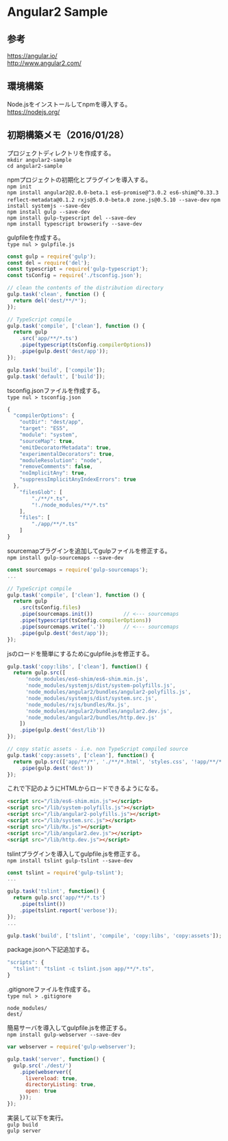 Angular2 Sample
===
## 参考
https://angular.io/  
http://www.angular2.com/  

## 環境構築
Node.jsをインストールしてnpmを導入する。  
https://nodejs.org/  

## 初期構築メモ（2016/01/28）
プロジェクトディレクトリを作成する。  
`mkdir angular2-sample`  
`cd angular2-sample`  

npmプロジェクトの初期化とプラグインを導入する。  
`npm init`  
`npm install angular2@2.0.0-beta.1 es6-promise@^3.0.2 es6-shim@^0.33.3 reflect-metadata@0.1.2 rxjs@5.0.0-beta.0 zone.js@0.5.10 --save-dev` 
`npm install systemjs --save-dev`  
`npm install gulp --save-dev`  
`npm install gulp-typescript del --save-dev`  
`npm install typescript browserify --save-dev`

gulpfileを作成する。  
`type nul > gulpfile.js`  
```javascript
const gulp = require('gulp');
const del = require('del');
const typescript = require('gulp-typescript');
const tsConfig = require('./tsconfig.json');

// clean the contents of the distribution directory
gulp.task('clean', function () {
  return del('dest/**/*');
});

// TypeScript compile
gulp.task('compile', ['clean'], function () {
  return gulp
    .src('app/**/*.ts')
    .pipe(typescript(tsConfig.compilerOptions))
    .pipe(gulp.dest('dest/app'));
});

gulp.task('build', ['compile']);
gulp.task('default', ['build']);
```

tsconfig.jsonファイルを作成する。  
`type nul > tsconfig.json`  
```javascript
{
  "compilerOptions": {
    "outDir": "dest/app",
    "target": "ES5",
    "module": "system",
    "sourceMap": true,
    "emitDecoratorMetadata": true,
    "experimentalDecorators": true,
    "moduleResolution": "node",
    "removeComments": false,
    "noImplicitAny": true,
    "suppressImplicitAnyIndexErrors": true
  },
    "filesGlob": [
        "./**/*.ts",
        "!./node_modules/**/*.ts"
    ],
    "files": [
        "./app/**/*.ts"
    ]
}
```

sourcemapプラグインを追加してgulpファイルを修正する。  
`npm install gulp-sourcemaps --save-dev`  
```javascript
const sourcemaps = require('gulp-sourcemaps');
...

// TypeScript compile
gulp.task('compile', ['clean'], function () {
  return gulp
    .src(tsConfig.files)
    .pipe(sourcemaps.init())          // <--- sourcemaps
    .pipe(typescript(tsConfig.compilerOptions))
    .pipe(sourcemaps.write('.'))      // <--- sourcemaps
    .pipe(gulp.dest('dest/app'));
});
```

jsのロードを簡単にするためにgulpfile.jsを修正する。  
```javascript
gulp.task('copy:libs', ['clean'], function() {
  return gulp.src([
      'node_modules/es6-shim/es6-shim.min.js',
      'node_modules/systemjs/dist/system-polyfills.js',
      'node_modules/angular2/bundles/angular2-polyfills.js',
      'node_modules/systemjs/dist/system.src.js',
      'node_modules/rxjs/bundles/Rx.js',
      'node_modules/angular2/bundles/angular2.dev.js',
      'node_modules/angular2/bundles/http.dev.js'
    ])
    .pipe(gulp.dest('dest/lib'))
});

// copy static assets - i.e. non TypeScript compiled source
gulp.task('copy:assets', ['clean'], function() {
  return gulp.src(['app/**/*', './**/*.html', 'styles.css', '!app/**/*.ts', '!./node_modules/**/*'], { base : './' })
    .pipe(gulp.dest('dest'))
});
```

これで下記のようにHTMLからロードできるようになる。  
```html
<script src="/lib/es6-shim.min.js"></script>
<script src="/lib/system-polyfills.js"></script>
<script src="/lib/angular2-polyfills.js"></script>
<script src="/lib/system.src.js"></script>
<script src="/lib/Rx.js"></script>
<script src="/lib/angular2.dev.js"></script>
<script src="/lib/http.dev.js"></script>
```

tslintプラグインを導入してgulpfile.jsを修正する。  
`npm install tslint gulp-tslint --save-dev`  
```javascript
const tslint = require('gulp-tslint');
...

gulp.task('tslint', function() {
  return gulp.src('app/**/*.ts')
    .pipe(tslint())
    .pipe(tslint.report('verbose'));
});
...

gulp.task('build', ['tslint', 'compile', 'copy:libs', 'copy:assets']);
```

package.jsonへ下記追加する。  
```javascript
"scripts": {
  "tslint": "tslint -c tslint.json app/**/*.ts",
}
```

.gitignoreファイルを作成する。  
`type nul > .gitignore`  
```
node_modules/
dest/
```

簡易サーバを導入してgulpfile.jsを修正する。  
`npm install gulp-webserver --save-dev`  
```javascript
var webserver = require('gulp-webserver');

gulp.task('server', function() {
  gulp.src('./dest/')
    .pipe(webserver({
      livereload: true,
      directoryListing: true,
      open: true
    }));
});
```

実装して以下を実行。  
`gulp build`  
`gulp server`  